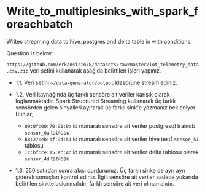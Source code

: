 # Write_to_multiplesinks_with_spark_foreachbatch
Writes streaming data to hive_postgres and delta table in with conditions.

Question is below:

`https://github.com/erkansirin78/datasets/raw/master/iot_telemetry_data.csv.zip` veri setini kullanarak aşağıda belirtilen işleri yapınız.

- 1.1. Veri setini `~/data-generator/output` klasörüne stream ediniz.

- 1.2. Veri kaynağında üç farklı sensöre ait veriler karışık olarak loglanmaktadır. Spark Structured Streaming kullanarak üç farklı sensörden gelen sinyalleri ayırarak üç farklı sink'e yazmanız bekleniyor. Bunlar;
    - `00:0f:00:70:91:0a` id numaralı sensöre ait veriler postgresql traindb `sensor_0a` tablosu
    - `b8:27:eb:bf:9d:51` id numaralı sensöre ait veriler hive test1 `sensor_51` tablosu
    - `1c:bf:ce:15:ec:4d` id numaralı sensöre ait veriler delta tablosu olarak `sensor_4d` tablosu

- 1.3. 250 satırdan sonra akışı durdurunuz. Üç farklı sinke de ayrı ayrı giderek sonuçları kontrol ediniz. İlgili sensöre ait veriler sadece yukarıda belirtilen sinkte bulunmalıdır, farklı sensöre ait veri olmamalıdır. 
